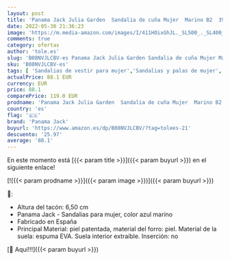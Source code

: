 ```yaml
---
layout: post
title: 'Panama Jack Julia Garden  Sandalia de cuña Mujer  Marino B2  39 EU'
date: 2022-05-30 21:36:23
image: 'https://m.media-amazon.com/images/I/411HOixGhJL._SL500_._SL400_.jpg'
comments: true
category: ofertas
author: 'tole.es'
slug: 'B08NVJLCBV-es Panama Jack Julia Garden Sandalia de cuña Mujer Marino B2...'
sku: 'B08NVJLCBV-es'
tags: [ 'Sandalias de vestir para mujer','Sandalias y palas de mujer','Zapatos','Zapatos para mujer','Zapatos y complementos','panama jack','sandalia','🇪🇸', ]
actualPrice: 88.1 EUR
currency: EUR
price: 88.1
comparePrice: 119.0 EUR
prodname: 'Panama Jack Julia Garden  Sandalia de cuña Mujer  Marino B2  39 EU'
country: 'es'
flag: '🇪🇸'
brand: 'Panama Jack'
buyurl: 'https://www.amazon.es/dp/B08NVJLCBV/?tag=tolees-21'
descuento: '25.97'
average: '88.1'
---
```


En este momento está [{{< param title >}}]({{< param buyurl >}}) en el siguiente enlace!

[![{{< param prodname >}}]({{< param image >}})]({{< param buyurl >}})

🔎:

- Altura del tacón: 6,50 cm
- Panama Jack - Sandalias para mujer, color azul marino
- Fabricado en España
- Principal Material: piel patentada, material del forro: piel. Material de la suela: espuma EVA. Suela interior extraíble. Inserción: no

[🛒 Aquí!!!]({{< param buyurl >}})
